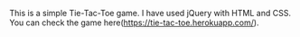 This is a simple Tie-Tac-Toe game. I have used jQuery with HTML and CSS. You can check the game here(https://tie-tac-toe.herokuapp.com/).

